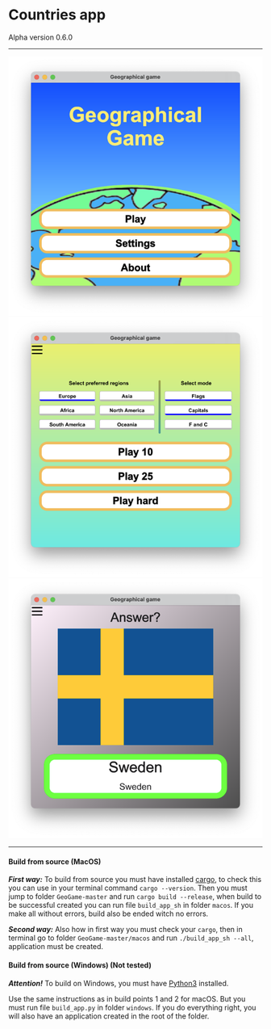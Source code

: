 # Countries app

Alpha version 0.6.0

---

![Game welcome](/pictures/geo_welcome.png "Game welcome")
![Game mode](/pictures/geo_mode.png "Game mode")
![Geographical game](/pictures/geo_game.png "Geographical game")

---

#### Build from source (MacOS)

***First way:***
To build from source you must have installed [cargo](https://www.rust-lang.org),
to check this you can use in your terminal command `cargo --version`.
Then you must jump to folder `GeoGame-master` and run
`cargo build --release`, when build to be successful created you can run file `build_app_sh` in folder `macos`. If you make all without errors, build also be ended witch no errors.

***Second way:***
Also how in first way you must check your `cargo`, then
in terminal go to folder `GeoGame-master/macos` and run `./build_app_sh --all`, application must be created.

#### Build from source (Windows) (Not tested)

***Attention!***
To build on Windows, you must have [Python3](https://www.python.org) installed.

Use the same instructions as in build points 1 and 2 for macOS. But you must run file `build_app.py` in folder `windows`. If you do everything right, you will also have an application created in the root of the folder.
